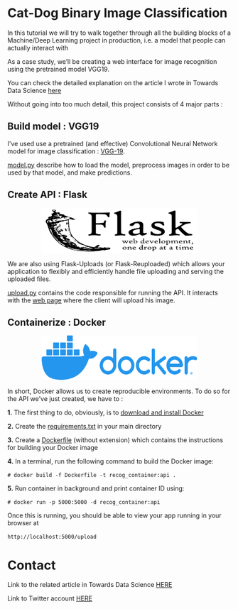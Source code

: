 # Cat-Dog Binary Image Classification

In this tutorial we will try to walk together through all the building blocks of a Machine/Deep Learning project in production, i.e. a model that people can actually interact with

As a case study, we’ll be creating a web interface for image recognition using the pretrained model VGG19.

You can check the detailed explanation on the article I wrote in Towards Data Science [here](https://towardsdatascience.com/machine-learning-in-production-keras-flask-docker-and-heroku-933b5f885459)

Without going into too much detail, this project consists of 4 major parts :

## Build model : VGG19

I've used use a pretrained (and effective) Convolutional Neural Network model for image classification : [VGG-19](https://arxiv.org/abs/1409.1556).

[model.py](./model.py) describe how to load the model, preprocess images in order to be used by that model, and make predictions.

## Create API : Flask

<p align="center">
<img src="./images/flask.png" alt="flask logo" width="350" height="100">
</p>

We are also using Flask-Uploads (or Flask-Reuploaded) which allows your application to flexibly and efficiently handle file uploading and serving the uploaded files.

[upload.py](./upload.py) contains the code responsible for running the API. It interacts with the [web page](./templates/upload.html) where the client will upload his image.

## Containerize : Docker

<p align="center">
<img src="./images/docker.png" alt="docker logo" width="350" height="100">
</p>

In short, Docker allows us to create reproducible environments. To do so for the API we've just created, we have to :

**1.** The first thing to do, obviously, is to [download and install Docker](https://www.docker.com/products/docker-desktop)

**2.** Create the [requirements.txt](./requirements.txt) in your main directory

**3.** Create a [Dockerfile](./Dockerfile) (without extension) which contains the instructions for building your Docker image

**4.** In a terminal, run the following command to build the Docker image:
  ```
  # docker build -f Dockerfile -t recog_container:api .
  ```

**5.** Run container in background and print container ID using:
```
# docker run -p 5000:5000 -d recog_container:api
```

Once this is running, you should be able to view your app running in your browser at
```
http://localhost:5000/upload
```

# Contact

Link to the related article in Towards Data Science [HERE](https://towardsdatascience.com/machine-learning-in-production-keras-flask-docker-and-heroku-933b5f885459)

Link to Twitter account [HERE](https://twitter.com/aissam_out)
